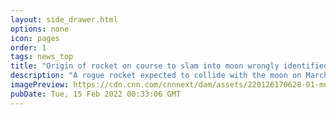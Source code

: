 ```yaml
---
layout: side_drawer.html
options: none
icon: pages
order: 1
tags: news_top
title: "Origin of rocket on course to slam into moon wrongly identified"
description: "A rogue rocket expected to collide with the moon on March 4 was wrongly identified as a SpaceX Falcon rocket stage and, instead, is likely from a past Chinese lunar mission, according to NASA. "
imagePreview: https://cdn.cnn.com/cnnnext/dam/assets/220126170628-01-moon-video-synd-2.jpg
pubDate: Tue, 15 Feb 2022 00:33:06 GMT
---
```


